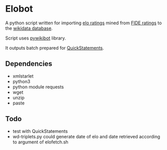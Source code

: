 # Elobot
A python script written for importing [elo ratings](https://en.wikipedia.org/wiki/Elo_rating_system) mined from [FIDE ratings](http://ratings.fide.com/) to the [wikidata database](https://www.wikidata.org/wiki/Wikidata:Main_Page).

Script uses [pywikibot](https://github.com/wikimedia/pywikibot-core) library.

It outputs batch prepared for [QuickStatements](https://tools.wmflabs.org/quickstatements/).

## Dependencies
* xmlstarlet
* python3
* python module requests
* wget
* unzip
* paste

## Todo
* test with QuickStatements
* wd-triplets.py could generate date of elo and date retrieved according to argument of elofetch.sh
